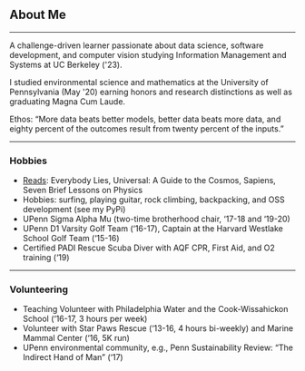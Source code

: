 ## About Me

---

A challenge-driven learner passionate about data science, software development, and computer vision studying Information Management and Systems at UC Berkeley ('23).

I studied environmental science and mathematics at the University of Pennsylvania (May '20) earning honors and research distinctions as well as graduating Magna Cum Laude.

Ethos: “More data beats better models, better data beats more data, and eighty percent of the outcomes result from twenty percent of the inputs.” 

---

### Hobbies

* [Reads](reading.md): Everybody Lies, Universal: A Guide to the Cosmos, Sapiens, Seven Brief Lessons on Physics
* Hobbies: surfing, playing guitar, rock climbing, backpacking, and OSS development (see my PyPi)
* UPenn Sigma Alpha Mu (two-time brotherhood chair, ‘17-18 and ‘19-20)
* UPenn D1 Varsity Golf Team (‘16-17), Captain at the Harvard Westlake School Golf Team (‘15-16)
* Certified PADI Rescue Scuba Diver with AQF CPR, First Aid, and O2 training (‘19)

---

### Volunteering

* Teaching Volunteer with Philadelphia Water and the Cook-Wissahickon School (‘16-17, 3 hours per week) 
* Volunteer with Star Paws Rescue (‘13-16, 4 hours bi-weekly) and Marine Mammal Center (‘16, 5K run)
* UPenn environmental community, e.g., Penn Sustainability Review: “The Indirect Hand of Man” (‘17)
